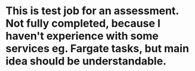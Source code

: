 # This is test job for an assessment. Not fully completed, because I haven't experience with some services eg. Fargate tasks, but main idea should be understandable.
